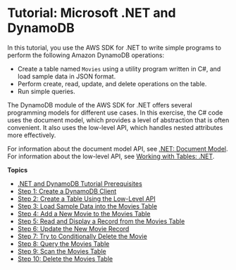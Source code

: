 # Tutorial: Microsoft \.NET and DynamoDB<a name="GettingStarted.NET"></a>

In this tutorial, you use the AWS SDK for \.NET to write simple programs to perform the following Amazon DynamoDB operations:
+ Create a table named `Movies` using a utility program written in C\#, and load sample data in JSON format\.
+ Perform create, read, update, and delete operations on the table\.
+ Run simple queries\.

 The DynamoDB module of the AWS SDK for \.NET offers several programming models for different use cases\. In this exercise, the C\# code uses the document model, which provides a level of abstraction that is often convenient\. It also uses the low\-level API, which handles nested attributes more effectively\. 

For information about the document model API, see [\.NET: Document Model](DotNetSDKMidLevel.md)\. For information about the low\-level API, see [Working with Tables: \.NET](LowLevelDotNetWorkingWithTables.md)\. 

**Topics**
+ [\.NET and DynamoDB Tutorial Prerequisites](GettingStarted.NET.Prereqs.md)
+ [Step 1: Create a DynamoDB Client](GettingStarted.NET.01.md)
+ [Step 2: Create a Table Using the Low\-Level API](GettingStarted.NET.02.md)
+ [Step 3: Load Sample Data into the Movies Table](GettingStarted.NET.03.md)
+ [Step 4: Add a New Movie to the Movies Table](GettingStarted.NET.04.md)
+ [Step 5: Read and Display a Record from the Movies Table](GettingStarted.NET.05.md)
+ [Step 6: Update the New Movie Record](GettingStarted.NET.06.md)
+ [Step 7: Try to Conditionally Delete the Movie](GettingStarted.NET.07.md)
+ [Step 8: Query the Movies Table](GettingStarted.NET.08.md)
+ [Step 9: Scan the Movies Table](GettingStarted.NET.09.md)
+ [Step 10: Delete the Movies Table](GettingStarted.NET.10.md)